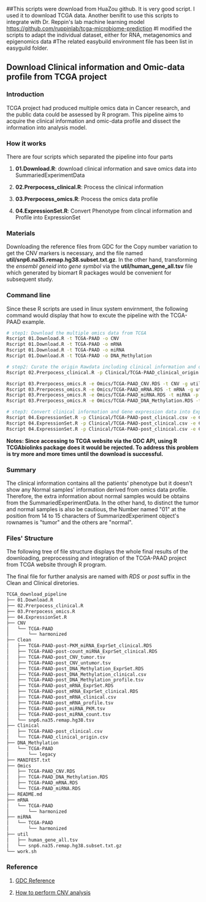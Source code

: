 ##This scripts were download from HuaZou github. It is very good script. I used it to download TCGA data. Another benifit to use  this scripts to integrate with Dr. Reppin's lab machine learning model https://github.com/ruppinlab/tcga-microbiome-prediction 
#I modified the scripts to adapt the individual dataset, either for RNA, metagenomics and epigenomics data
#The related easybuild environment file has been list in easyguild folder.  


## Download Clinical information and Omic-data profile from TCGA project

### Introduction

TCGA project had produced multiple omics data in Cancer research, and the public data could be assessed by R program. This pipeline aims to acquire the clinical information and omic-data profile and dissect the information into analysis model.


### How it works

There are four scripts which separated the pipeline into four parts

1. **01.Download.R**: download clinical information and save omics data into SummariedExperimentData

2. **02.Prerpocess_clinical.R**: Process the clinical information

3. **03.Prerpocess_omics.R**: Process the omics data profile

4. **04.ExpressionSet.R**: Convert Phenotype from clincal information and Profile into ExpressionSet


### Materials

Downloading the reference files from GDC for the Copy number variation to get the CNV markers is necessary, and the file named **util/snp6.na35.remap.hg38.subset.txt.gz**. In the other hand, transforming the *ensembl geneid* into *gene symbol* via the **util/human_gene_all.tsv** file which generated by biomart R packages would be convenient for subsequent study. 


### Command line 

Since these R scripts are used in linux system envirnment, the following command would display that how to excute the pipeline with the TCGA-PAAD example. 

```bash
# step1: Download the multiple omics data from TCGA
Rscript 01.Download.R -t TCGA-PAAD -o CNV
Rscript 01.Download.R -t TCGA-PAAD -o mRNA
Rscript 01.Download.R -t TCGA-PAAD -o miRNA
Rscript 01.Download.R -t TCGA-PAAD -o DNA_Methylation

# step2: Curate the origin Rawdata including clinical information and omics data  
Rscript 02.Prerpocess_clinical.R -p Clinical/TCGA-PAAD_clinical_origin.csv -t TCGA-PAAD

Rscript 03.Prerpocess_omics.R -e Omics/TCGA-PAAD_CNV.RDS -t CNV -g util/snp6.na35.remap.hg38.subset.txt.gz -p TCGA-PAAD-post
Rscript 03.Prerpocess_omics.R -e Omics/TCGA-PAAD_mRNA.RDS -t mRNA -g util/human_gene_all.tsv -p TCGA-PAAD-post
Rscript 03.Prerpocess_omics.R -e Omics/TCGA-PAAD_miRNA.RDS -t miRNA -p TCGA-PAAD-post
Rscript 03.Prerpocess_omics.R -e Omics/TCGA-PAAD_DNA_Methylation.RDS -t DNA_Methylation -p TCGA-PAAD-post

# step3: Convert clinical information and Gene expression data into ExpressionSet for further analysis
Rscript 04.ExpressionSet.R -p Clinical/TCGA-PAAD-post_clinical.csv -e Clean/TCGA-PAAD-post_mRNA_profile.tsv -t mRNA -o TCGA-PAAD-post
Rscript 04.ExpressionSet.R -p Clinical/TCGA-PAAD-post_clinical.csv -e Clean/TCGA-PAAD-post_miRNA_PKM.tsv -t miRNA -o TCGA-PAAD-post-PKM
Rscript 04.ExpressionSet.R -p Clinical/TCGA-PAAD-post_clinical.csv -e Clean/TCGA-PAAD-post_miRNA_count.tsv -t miRNA -o TCGA-PAAD-post-count
```

**Notes: Since accessing to TCGA website via the GDC API, using R TCGAbiolinks package does it would be rejected. To address this problem is try more and more times until the download is successful.**

### Summary

The clinical information contains all the patients' phenotype but it doesn't show any Normal samples' information derived from omics data profile. Therefore, the extra information about normal samples would be obtains from the SummariedExperimentData. In the other hand, to distinct the tumor and normal samples is also be cautious, the Number named "01" at the position from 14 to 15 characters of SummarizedExperiment object's rownames is "tumor" and the others are "normal".


### Files' Structure

The following tree of file structure displays the whole final results of the downloading, preprocessing and integration of the TCGA-PAAD project from TCGA website through R program.

The final file for further analysis are named with *RDS* or *post* suffix in the Clean and Clinical diretories.

```bash
TCGA_download_pipeline
├── 01.Download.R
├── 02.Prerpocess_clinical.R
├── 03.Prerpocess_omics.R
├── 04.ExpressionSet.R
├── CNV
│   └── TCGA-PAAD
│       └── harmonized
├── Clean
│   ├── TCGA-PAAD-post-PKM_miRNA_ExprSet_clinical.RDS
│   ├── TCGA-PAAD-post-count_miRNA_ExprSet_clinical.RDS
│   ├── TCGA-PAAD-post_CNV_tumor.tsv
│   ├── TCGA-PAAD-post_CNV_untumor.tsv
│   ├── TCGA-PAAD-post_DNA_Methylation_ExprSet.RDS
│   ├── TCGA-PAAD-post_DNA_Methylation_clinical.csv
│   ├── TCGA-PAAD-post_DNA_Methylation_profile.tsv
│   ├── TCGA-PAAD-post_mRNA_ExprSet.RDS
│   ├── TCGA-PAAD-post_mRNA_ExprSet_clinical.RDS
│   ├── TCGA-PAAD-post_mRNA_clinical.csv
│   ├── TCGA-PAAD-post_mRNA_profile.tsv
│   ├── TCGA-PAAD-post_miRNA_PKM.tsv
│   ├── TCGA-PAAD-post_miRNA_count.tsv
│   └── snp6.na35.remap.hg38.tsv
├── Clinical
│   ├── TCGA-PAAD-post_clinical.csv
│   └── TCGA-PAAD_clinical_origin.csv
├── DNA_Methylation
│   └── TCGA-PAAD
│       └── legacy
├── MANIFEST.txt
├── Omics
│   ├── TCGA-PAAD_CNV.RDS
│   ├── TCGA-PAAD_DNA_Methylation.RDS
│   ├── TCGA-PAAD_mRNA.RDS
│   └── TCGA-PAAD_miRNA.RDS
├── README.md
├── mRNA
│   └── TCGA-PAAD
│       └── harmonized
├── miRNA
│   └── TCGA-PAAD
│       └── harmonized
├── util
│   ├── human_gene_all.tsv
│   └── snp6.na35.remap.hg38.subset.txt.gz
└── work.sh
```


### Reference 

1. [GDC Reference](https://gdc.cancer.gov/about-data/gdc-data-processing/gdc-reference-files)

2. [How to perform CNV analysis](https://www.jianshu.com/p/b8351a86a40b)

